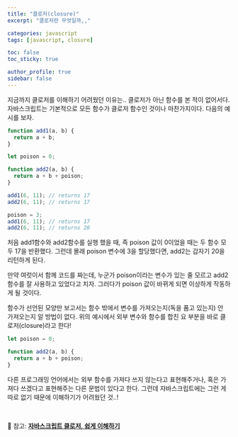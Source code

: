 ```yaml
---
title: "클로저(closure)"
excerpt: "클로저란 무엇일까,,"

categories: javascript
tags: [javascript, closure]

toc: false
toc_sticky: true

author_profile: true
sidebar: false
---
```


지금까지 클로저를 이해하기 어려웠던 이유는.. 클로저가 아닌 함수를 본 적이 없어서다. 자바스크립트는 기본적으로 모든 함수가 클로저 함수인 것이나 마찬가지이다. 다음의 예시를 보자.

```javascript
function add1(a, b) {
  return a + b;
}

let poison = 0;

function add2(a, b) {
  return a + b + poison;
}

add1(6, 11); // returns 17
add2(6, 11); // returns 17

poison = 3;
add1(6, 11); // returns 17
add2(6, 11); // returns 20
```

처음 add1함수와 add2함수를 실행 했을 때, 즉 poison 값이 0이었을 때는 두 함수 모두 17을 반환했다. 그런데 몰래 poison 변수에 3을 할당했다면, add2는 갑자기 20을 리턴하게 된다.

만약 여럿이서 함께 코드를 짜는데, 누군가 poison이라는 변수가 있는 줄 모르고 add2 함수를 잘 사용하고 있었다고 치자. 그러다가 poison 값이 바뀌게 되면 이상하게 작동하게 될 것이다.

함수가 선언된 모양만 보고서는 함수 밖에서 변수를 가져오는지(독을 품고 있는지) 안 가져오는지 알 방법이 없다. 위의 예시에서 외부 변수와 함수를 합친 요 부분을 바로 클로저(closure)라고 한다!

```javascript
let poison = 0;

function add2(a, b) {
  return a + b + poison;
}
```

다른 프로그래밍 언어에서는 외부 함수를 가져다 쓰지 않는다고 표현해주거나, 혹은 가져다 쓰겠다고 표현해주는 다른 문법이 있다고 한다. 그런데 자바스크립트에는 그런 게 따로 없기 때문에 이해하기가 어려웠던 것..!

<br>

📌 참고: [**자바스크립트 클로저, 쉽게 이해하기**](https://www.youtube.com/watch?v=KmpofpqkitA&ab_channel=Taehoon)
